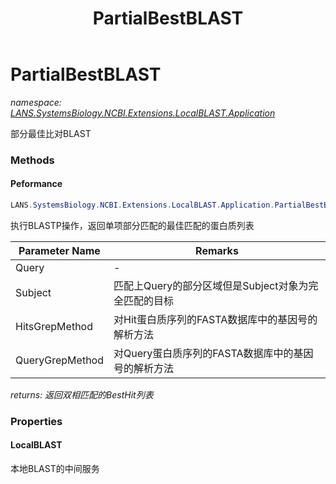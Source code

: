 ﻿---
title: PartialBestBLAST
---

# PartialBestBLAST
_namespace: [LANS.SystemsBiology.NCBI.Extensions.LocalBLAST.Application](N-LANS.SystemsBiology.NCBI.Extensions.LocalBLAST.Application.html)_

部分最佳比对BLAST

### Methods

#### Peformance
```csharp
LANS.SystemsBiology.NCBI.Extensions.LocalBLAST.Application.PartialBestBLAST.Peformance(System.String,System.String,Microsoft.VisualBasic.Text.TextGrepMethod,Microsoft.VisualBasic.Text.TextGrepMethod,System.String,System.Boolean)
```
执行BLASTP操作，返回单项部分匹配的最佳匹配的蛋白质列表

|Parameter Name|Remarks|
|--------------|-------|
|Query|-|
|Subject|匹配上Query的部分区域但是Subject对象为完全匹配的目标|
|HitsGrepMethod|对Hit蛋白质序列的FASTA数据库中的基因号的解析方法|
|QueryGrepMethod|对Query蛋白质序列的FASTA数据库中的基因号的解析方法|

_returns: 返回双相匹配的BestHit列表_



### Properties

#### LocalBLAST
本地BLAST的中间服务

